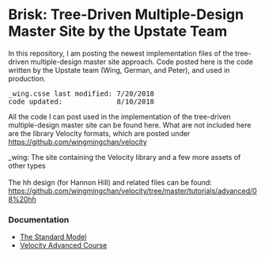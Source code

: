 # Brisk: Tree-Driven Multiple-Design Master Site by the Upstate Team

In this repository, I am posting the newest implementation files of the tree-driven multiple-design master site approach. Code posted here is the code written by the Upstate team (Wing, German, and Peter), and used in production.

<pre>
_wing.csse last modified: 7/20/2018
code updated:             8/10/2018
</pre>

All the code I can post used in the implementation of the tree-driven multiple-design master site can be found here. What are not included here are the library Velocity formats, which are posted under https://github.com/wingmingchan/velocity

_wing: The site containing the Velocity library and a few more assets of other types<br /><br />
The hh design (for Hannon Hill) and related files can be found: https://github.com/wingmingchan/velocity/tree/master/tutorials/advanced/08%20hh


<h3>Documentation</h3>
<ul>
<li><a href="http://www.upstate.edu/standard-model/index.php">The Standard Model</a></li>
<li><a href="http://www.upstate.edu/formats/velocity/courses/advanced-course/index.php">Velocity Advanced Course</a></li>
</ul>
